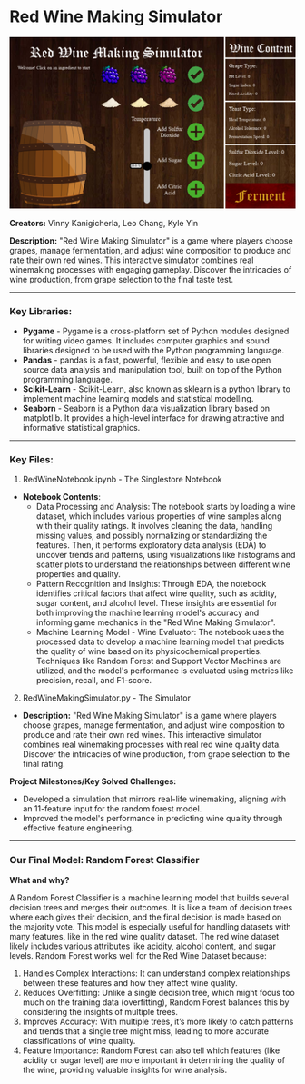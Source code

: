 # Red Wine Making Simulator

![Image of Red Wine Making Simulator Interface](https://github.com/vinod-kanigicherla/RedWineSim/blob/main/images%2Bfonts/thumbnail.png?raw=true)

**Creators:** Vinny Kanigicherla, Leo Chang, Kyle Yin

**Description:** "Red Wine Making Simulator" is a game where players choose grapes, manage fermentation, and adjust wine composition to produce and rate their own red wines. This interactive simulator combines real winemaking processes with engaging gameplay. Discover the intricacies of wine production, from grape selection to the final taste test.

---

### Key Libraries:
- **Pygame** - Pygame is a cross-platform set of Python modules designed for writing video games. It includes computer graphics and sound libraries designed to be used with the Python programming language.
- **Pandas** - pandas is a fast, powerful, flexible and easy to use open source data analysis and manipulation tool,
built on top of the Python programming language.
- **Scikit-Learn** - Scikit-Learn, also known as sklearn is a python library to implement machine learning models and statistical modelling. 
- **Seaborn** - Seaborn is a Python data visualization library based on matplotlib. It provides a high-level interface for drawing attractive and informative statistical graphics.

---

### Key Files:
1. RedWineNotebook.ipynb - The Singlestore Notebook

- **Notebook Contents**:
   * Data Processing and Analysis: The notebook starts by loading a wine dataset, which includes various properties of wine samples along with their quality ratings. It involves cleaning the data, handling missing values, and possibly normalizing or standardizing the features. Then, it performs exploratory data analysis (EDA) to uncover trends and patterns, using visualizations like histograms and scatter plots to understand the relationships between different wine properties and quality.
   * Pattern Recognition and Insights: Through EDA, the notebook identifies critical factors that affect wine quality, such as acidity, sugar content, and alcohol level. These insights are essential for both improving the machine learning model's accuracy and informing game mechanics in the "Red Wine Making Simulator".
   * Machine Learning Model - Wine Evaluator: The notebook uses the processed data to develop a machine learning model that predicts the quality of wine based on its physicochemical properties. Techniques like Random Forest and Support Vector Machines are utilized, and the model's performance is evaluated using metrics like precision, recall, and F1-score.

2. RedWineMakingSimulator.py - The Simulator
- **Description:** "Red Wine Making Simulator" is a game where players choose grapes, manage fermentation, and adjust wine composition to produce and rate their own red wines. This interactive simulator combines real winemaking processes with real red wine quality data. Discover the intricacies of wine production, from grape selection to the final rating.
   
**Project Milestones/Key Solved Challenges:**
- Developed a simulation that mirrors real-life winemaking, aligning with an 11-feature input for the random forest model.
- Improved the model's performance in predicting wine quality through effective feature engineering.

---

### Our Final Model: **Random Forest Classifier**

**What and why?**

A Random Forest Classifier is a machine learning model that builds several decision trees and merges their outcomes. It is like a team of decision trees where each gives their decision, and the final decision is made based on the majority vote. This model is especially useful for handling datasets with many features, like in the red wine quality dataset. The red wine dataset likely includes various attributes like acidity, alcohol content, and sugar levels. Random Forest works well for the Red Wine Dataset because:
1. Handles Complex Interactions: It can understand complex relationships between these features and how they affect wine quality.
2. Reduces Overfitting: Unlike a single decision tree, which might focus too much on the training data (overfitting), Random Forest balances this by considering the insights of multiple trees.
3. Improves Accuracy: With multiple trees, it’s more likely to catch patterns and trends that a single tree might miss, leading to more accurate classifications of wine quality.
4. Feature Importance: Random Forest can also tell which features (like acidity or sugar level) are more important in determining the quality of the wine, providing valuable insights for wine analysis.
